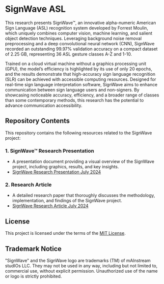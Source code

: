 # SignWave ASL

This research presents SignWave™, an innovative alpha-numeric American Sign Language (ASL) recognition system developed by Forrest Moulin, which uniquely combines computer vision, machine learning, and salient object detection techniques. Leveraging background noise removal preprocessing and a deep convolutional neural network (CNN), SignWave recorded an outstanding 99.97% validation accuracy on a compact dataset of 2.25 GB, representing 36 ASL gesture classes A-Z and 1-10.

Trained on a cloud virtual machine without a graphics processing unit (GPU), the model’s efficiency is highlighted by its use of only 20 epochs, and the results demonstrate that high-accuracy sign language recognition (SLR) can be achieved with accessible computing resources. Designed for real-time sign language interpretation software, SignWave aims to enhance communication between sign language users and non-signers. By showcasing noticeable accuracy, efficiency, and a broader range of classes than some contemporary methods, this research has the potential to advance communication accessibility.

## Repository Contents

This repository contains the following resources related to the SignWave project:

### 1. SignWave™ Research Presentation
- A presentation document providing a visual overview of the SignWave project, including graphics, results, and key insights.
- [SignWave Research Presentation July 2024](./SignWave%20Research%20Presentation%20July%202024.pdf)

### 2. Research Article
- A detailed research paper that thoroughly discusses the methodology, implementation, and findings of the SignWave project.
- [SignWave Research Article July 2024](./SignWave%20Research%20Article%20July%202024.pdf)

## License

This project is licensed under the terms of the [MIT License](./LICENSE).

## Trademark Notice

"SignWave" and the SignWave logo are trademarks (TM) of mAInstream studIOs LLC. They may not be used in any way, including but not limited to, commercial use, without explicit permission. Unauthorized use of the name or logo is strictly prohibited.
